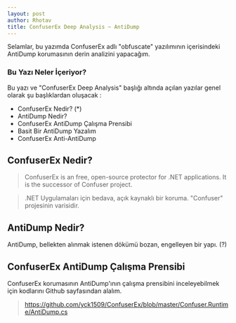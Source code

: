 ```yaml
---
layout: post
author: Rhotav
title: ConfuserEx Deep Analysis ~ AntiDump
---
```


Selamlar, bu yazımda ConfuserEx adlı "obfuscate" yazılımının içerisindeki AntiDump korumasının derin analizini yapacağım.

### Bu Yazı Neler İçeriyor?
Bu yazı ve "ConfuserEx Deep Analysis" başlığı altında açılan yazılar genel olarak şu başlıklardan oluşacak :
- ConfuserEx Nedir? (*)
- AntiDump Nedir?
- ConfuserEx AntiDump Çalışma Prensibi
- Basit Bir AntiDump Yazalım
- ConfuserEx Anti-AntiDump

## ConfuserEx Nedir?

> ConfuserEx is an free, open-source protector for .NET applications. It is the successor of Confuser project.

> .NET Uygulamaları için bedava, açık kaynaklı bir koruma. "Confuser" projesinin varisidir.

## AntiDump Nedir?

AntiDump, bellekten alınmak istenen dökümü bozan, engelleyen bir yapı. (?)

## ConfuserEx AntiDump Çalışma Prensibi

ConfuserEx korumasının AntiDump'ının çalışma prensibini inceleyebilmek için kodlarını Github sayfasından alalım.
> https://github.com/yck1509/ConfuserEx/blob/master/Confuser.Runtime/AntiDump.cs
